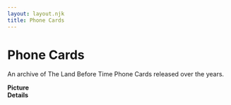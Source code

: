 ```yaml
---
layout: layout.njk
title: Phone Cards
---
```


# Phone Cards

An archive of The Land Before Time Phone Cards released over the years.

<div class="item-table">
  <div class="item-header">
    <div class="item-image"><strong>Picture</strong></div>
    <div class="item-details"><strong>Details</strong></div>
  </div>


  </div>
